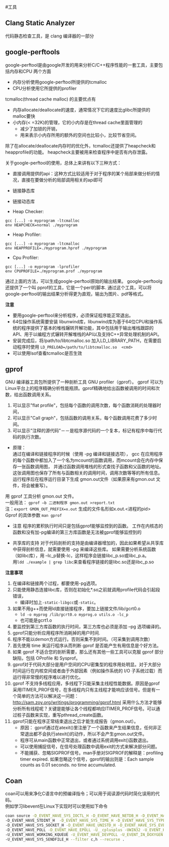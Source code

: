 #工具

## Clang Static Analyzer
代码静态检查工具，是 clang 编译器的一部分

## google-perftools
google-perftool是由google开发的用来分析C/C++程序性能的一套工具，主要包括内存和CPU 两个方面
   * 内存分析使用google-perftool所提供的tcmalloc
   * CPU分析使用它所提供的profiler

tcmalloc(thread cache malloc) 的主要优点有
   * 内存allocate/deallocate的速度，通常情况下它的速度比glibc所提供的 malloc要快
   * 小内存(< =32K)的管理，它的小内存是在thread cache里面管理的
      * 减少了加锁的开销，
      * 用来表示小内存所用的额外的空间也比较小，比较节省空间。

除了在allocate/deallocate内存时的优化外，tcmalloc还提供了heapcheck和heapprofile的功能。
heapcheck主要被用来检查程序中是否有内存泄露。

关于google-perftool的使用，总体上来讲有以下三种方式：
   * 直接调用提供的api：这种方式比较适用于对于程序的某个局部来做分析的情况，直接在要做分析的局部调用相关的api即可
   * 链接静态库
   * 链接动态库

* Heap Checker:
```shell
gcc [...] -o myprogram -ltcmalloc
env HEAPCHECK=normal ./myprogram
```
* Heap Profiler:
```shell
gcc [...] -o myprogram -ltcmalloc
env HEAPPROFILE=./myprogram.hprof ./myprogram
```
* Cpu Profiler:
```shell
gcc [...] -o myprogram -lprofiler
env CPUPROFILE=./myprogram.prof ./myprogram
```
通过上面的方法，可以生成google-perftool原始的输出结果。
google-perftoolg还提供了一个叫 pprof的工具，它是一个perl的脚本.
通过这个工具，可以将google-perftool的输出结果分析得更为直观，输出为图片、pdf等格式。

**注意**
   * 要用google-perftool来分析程序，必须保证程序能正常退出。
   * 64位操作系统需要安装 libunwind库，libunwind库为基于64位CPU和操作系统的程序提供了基本的堆栈辗转开解功能，其中包括用于输出堆栈跟踪的API、用于以编程方式辗转开解堆栈的API以及支持C++异常处理机制的API。
   * 安装完成后，将/path/to/libtcmalloc.so 加入LD_LIBRARY_PATH，在需要启动程序<cmd>时使用 `LD_PRELOAD=/path/to/libtcmalloc.so  <cmd>`
   * 可以使用lsof查看tcmalloc是否生效

## gprof
GNU 编译器工具包所提供了一种剖析工具 GNU profiler（gprof）。
gprof 可以为 Linux平台上的程序精确分析性能瓶颈。gprof精确地给出函数被调用的时间和次数，给出函数调用关系。
   1. 可以显示"flat profile"，包括每个函数的调用次数，每个函数消耗的处理器时间，
   2. 可以显示"Call graph"，包括函数的调用关系，每个函数调用花费了多少时间。
   3. 可以显示"注释的源代码"－－是程序源代码的一个复本，标记有程序中每行代码的执行次数。

* 原理：  
通过在编译和链接程序的时候（使用 -pg 编译和链接选项），
gcc 在应用程序的每个函数中都加入了一个名为mcount的函数调用，而mcount会在内存中保存一张函数调用图，
并通过函数调用堆栈的形式查找子函数和父函数的地址。这张调用图也保存了所有与函数相关的调用时间，调用次数等等的所有信息。
运行程序后在程序运行目录下生成 gmon.out文件（如果原来有gmon.out 文件，将会被重写）。

用 gprof 工具分析 gmon.out 文件。   
一般用法：
   `gprof –b 二进制程序 gmon.out >report.txt`    
注：`export GMON_OUT_PREFIX=x.out` 生成的文件名形如x.out.<进程的pid>   
Gprof 的具体参数 `man gprof`

* 注意
程序的累积执行时间只是包括gprof能够监控到的函数。
工作在内核态的函数和没有加-pg编译的第三方库函数是无法被gprof能够监控到的

* 共享库的支持
对于代码剖析的支持是由编译器增加的，因此如果希望从共享库中获得剖析信息，就需要使用 -pg 来编译这些库。
如果需要分析系统函数（如libc库），用 –lc_p替换-lc，这样程序会链接libc_p.so或libc_p.a。   
用`ldd ./example | grep libc`来查看程序链接的是libc.so还是libc_p.so

**注意事项** 
   1. 在编译和链接两个过程，都要使用-pg选项。
   2. 只能使用静态连接libc库，否则在初始化*.so之前就调用profile代码会引起段错误，
      * 编译时加上`-static-libgcc`或`-static`。
   3. 如果不用g++而使用ld直接链接程序，要加上链接文件/lib/gcrt0.o
      * `ld -o myprog /lib/gcrt0.o myprog.o utils.o -lc_p` 
      * 也可能是gcrt1.o
   4. 要监控到第三方库函数的执行时间，第三方库也必须是添加 –pg 选项编译的。
   5. gprof只能分析应用程序所消耗掉的用户时间.
   6. 程序不能以demon方式运行。否则采集不到时间。（可采集到调用次数）
   7. 首先使用 time 来运行程序从而判断 gprof 是否能产生有用信息是个好方法。
   8. 如果 gprof 不适合您的剖析需要，那么还有其他一些工具可以克服 gprof 部分缺陷，包括 OProfile 和 Sysprof。
   9. gprof对于代码大部分是用户空间的CPU密集型的程序用处明显。对于大部分时间运行在内核空间或者由于外部因素（例如操作系统的 I/O 子系统过载）而运行得非常慢的程序难以进行优化。
   10. gprof 不支持多线程应用，多线程下只能采集主线程性能数据。原因是gprof采用ITIMER_PROF信号，在多线程内只有主线程才能响应该信号。但是有一个简单的方法可以解决这一问题：http://sam.zoy.org/writings/programming/gprof.html
采用什么方法才能够分析所有线程呢？关键是能够让各个线程都响应ITIMER_PROF信号。可以通过桩子函数来实现，重写pthread_create函数。
   11. gprof只能在程序正常结束退出之后才能生成报告（gmon.out）。
        * 原因： gprof通过在atexit()里注册了一个函数来产生结果信息，任何非正常退出都不会执行atexit()的动作，所以不会产生gmon.out文件。
        * 程序可从main函数中正常退出，或者通过系统调用exit()函数退出。
        * 可以使用捕捉信号，在信号处理函数中调用exit的方式来解决部分问题。
        * 不能捕获、忽略SIGPROF信号。man手册对SIGPROF的解释是：profiling timer expired. 如果忽略这个信号，gprof的输出则是：Each sample counts as 0.01 seconds. no time accumulated.

## Coan
coan可以用来净化C语言中的预编译指令；可以用于阅读源代码时简化误用的代码。    
例如学习libevent在Linux下实现时可以使用如下命令
```bash
coan source -D_EVENT_HAVE_SYS_IOCTL_H -D_EVENT_HAVE_NETDB_H -D_EVENT_HAVE_STDDEF_H \ 
-D_EVENT_HAVE_STDINT_H  -D_EVENT_HAVE_SYS_TIME_H -D_EVENT_HAVE_SYS_TYPES_H -D_EVENT_HAVE_INTTYPES_H \
-D_EVENT_HAVE_SYS_SOCKET_H -D_EVENT_HAVE_UNISTD_H -D_EVENT_HAVE_SYS_EVENTFD_H -D_EVENT_HAVE_SELECT \
-D_EVENT_HAVE_POLL -D_EVENT_HAVE_EPOLL -U__cplusplus -UWIN32 -U_EVENT_HAVE_EVENT_PORTS \
-U_EVENT_HAVE_WORKING_KQUEUE -U_EVENT_HAVE_DEVPOLL -U_EVENT_IN_DOXYGEN -U_MSC_VER \
-U_EVENT_HAVE_SYS_SENDFILE_H --filter c,h --recurse .
```


